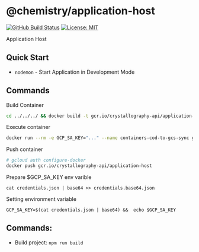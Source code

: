 # @chemistry/application-host
[![GitHub Build Status](https://github.com/chemistry/crystallography-api/workflows/CI/badge.svg)](https://github.com/chemistry/crystallography-api/actions?query=workflow%3ACI)
[![License: MIT](https://img.shields.io/badge/License-MIT-gren.svg)](https://opensource.org/licenses/MIT)

Application Host

## Quick Start
*  ```nodemon``` - Start Application in Development Mode

## Commands
Build Container
```bash
cd ../../../ && docker build -t gcr.io/crystallography-api/application-host -f packages/containers/application-host/Dockerfile .
```

Execute container
```bash
docker run --rm -e GCP_SA_KEY="..." --name containers-cod-to-gcs-sync gcr.io/crystallography-api/application-host
```

Push container
```bash
# gcloud auth configure-docker
docker push gcr.io/crystallography-api/application-host
```

Prepare $GCP_SA_KEY env varible
```
cat credentials.json | base64 >> credentials.base64.json
```

Setting environment variable
```
GCP_SA_KEY=$(cat credentials.json | base64) &&  echo $GCP_SA_KEY
```

## Commands:
  * Build project: `npm run build`
